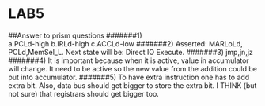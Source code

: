 LAB5
====
##Answer to prism questions
#######1)   
            a.PCLd-high
            b.IRLd-high
            c.ACCLd-low
#######2) Asserted: MARLoLd, PCLd,MemSel_L. Next state will be: Direct IO Execute.
#######3) jmp,jn,jz
#######4) It is important because when it is active, value in accumulator will change. It need to be active so the new value from the addition could be put into accumulator.
#######5) To have extra instruction one has to add extra bit. Also, data bus should get bigger to store the extra bit. I THINK (but not sure) that registrars should get bigger too.
